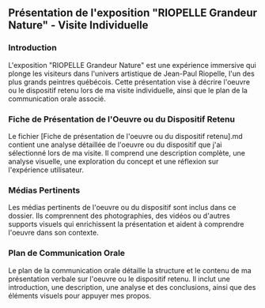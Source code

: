 ## Présentation de l'exposition "RIOPELLE Grandeur Nature" - Visite Individuelle

### Introduction
L'exposition "RIOPELLE Grandeur Nature" est une expérience immersive qui plonge les visiteurs dans l'univers artistique de Jean-Paul Riopelle, l'un des plus grands peintres québécois. Cette présentation vise à décrire l'oeuvre ou le dispositif retenu lors de ma visite individuelle, ainsi que le plan de la communication orale associé.

### Fiche de Présentation de l'Oeuvre ou du Dispositif Retenu
Le fichier [Fiche de présentation de l'oeuvre ou du dispositif retenu].md contient une analyse détaillée de l'oeuvre ou du dispositif que j'ai sélectionné lors de ma visite. Il comprend une description complète, une analyse visuelle, une exploration du concept et une réflexion sur l'expérience utilisateur.

### Médias Pertinents
Les médias pertinents de l'oeuvre ou du dispositif sont inclus dans ce dossier. Ils comprennent des photographies, des vidéos ou d'autres supports visuels qui enrichissent la présentation et aident à comprendre l'oeuvre dans son contexte.

### Plan de Communication Orale
Le plan de la communication orale détaille la structure et le contenu de ma présentation verbale sur l'oeuvre ou le dispositif retenu. Il inclut une introduction, une description, une analyse et des conclusions, ainsi que des éléments visuels pour appuyer mes propos.

